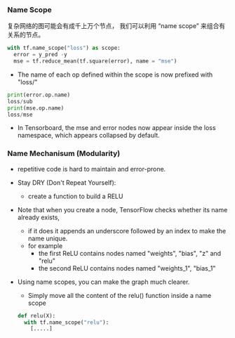 ### Name Scope

复杂网络的图可能会有成千上万个节点， 我们可以利用 “name scope” 来组合有关系的节点。

```python
with tf.name_scope("loss") as scope:
  error = y_pred -y
  mse = tf.reduce_mean(tf.square(error), name = "mse")
```
* The name of each op defined within the scope is now prefixed with "loss/"

```python
print(error.op.name)
loss/sub
print(mse.op.name)
loss/mse
```
* In Tensorboard, the mse and error nodes now appear inside the loss namespace, which appears collapsed by default.


### Name Mechanisum (Modularity)
* repetitive code is hard to maintain and error-prone.
* Stay DRY (Don't Repeat Yourself):
    * create a function to build a RELU
    
* Note that when you create a node, TensorFlow checks whether its name already exists,
    * if it does it appends an underscore followed by an index to make the name unique.
    * for example
        * the first ReLU contains nodes named "weights", "bias", "z" and "relu"
        * the second ReLU contains nodes named "weights_1", "bias_1"
        
* Using name scopes, you can make the graph much clearer.
  * Simply move all the content of the relu() function inside a name scope
  
  ```python
  def relu(X):
    with tf.name_scope("relu"):
      [.....]
  ```
  
